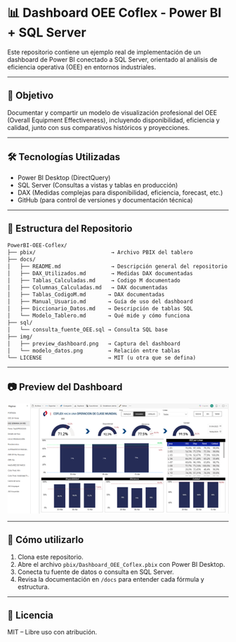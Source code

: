 # 📊 Dashboard OEE Coflex - Power BI + SQL Server

Este repositorio contiene un ejemplo real de implementación de un dashboard de Power BI conectado a SQL Server, orientado al análisis de eficiencia operativa (OEE) en entornos industriales.

---

## 📌 Objetivo

Documentar y compartir un modelo de visualización profesional del OEE (Overall Equipment Effectiveness), incluyendo disponibilidad, eficiencia y calidad, junto con sus comparativos históricos y proyecciones.

---

## 🛠️ Tecnologías Utilizadas

- Power BI Desktop (DirectQuery)
- SQL Server (Consultas a vistas y tablas en producción)
- DAX (Medidas complejas para disponibilidad, eficiencia, forecast, etc.)
- GitHub (para control de versiones y documentación técnica)

---

## 📁 Estructura del Repositorio

```plaintext
PowerBI-OEE-Coflex/
├── pbix/                        → Archivo PBIX del tablero
├── docs/
│   ├── README.md                → Descripción general del repositorio
│   ├── DAX_Utilizados.md        → Medidas DAX documentadas
│   ├── Tablas_Calculadas.md     → Codigo M documentado
│   ├── Columnas_Calculadas.md   → DAX documentadas
│   ├── Tablas_CodigoM.md       → DAX documentadas
│   ├── Manual_Usuario.md       → Guía de uso del dashboard
│   ├── Diccionario_Datos.md    → Descripción de tablas SQL
│   └── Modelo_Tablero.md       → Qué mide y cómo funciona
├── sql/ 
│   └── consulta_fuente_OEE.sql → Consulta SQL base
├── img/
│   ├── preview_dashboard.png   → Captura del dashboard
│   └── modelo_datos.png        → Relación entre tablas
└── LICENSE                     → MIT (u otra que se defina)
```

---

## 📷 Preview del Dashboard

![Preview](img/preview_dashboard.png)

---

## 📎 Cómo utilizarlo

1. Clona este repositorio.
2. Abre el archivo `pbix/Dashboard_OEE_Coflex.pbix` con Power BI Desktop.
3. Conecta tu fuente de datos o consulta en SQL Server.
4. Revisa la documentación en `/docs` para entender cada fórmula y estructura.

---

## 📄 Licencia

MIT – Libre uso con atribución.

